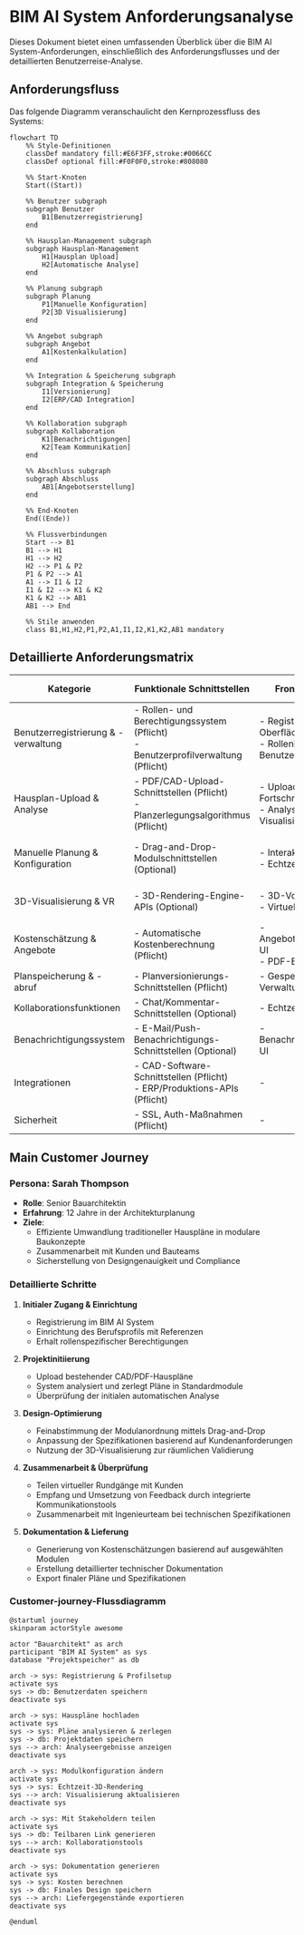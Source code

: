 # BIM AI System Anforderungsanalyse

Dieses Dokument bietet einen umfassenden Überblick über die BIM AI System-Anforderungen, einschließlich des Anforderungsflusses und der detaillierten Benutzerreise-Analyse.

## Anforderungsfluss

Das folgende Diagramm veranschaulicht den Kernprozessfluss des Systems:

```mermaid
flowchart TD
    %% Style-Definitionen
    classDef mandatory fill:#E6F3FF,stroke:#0066CC
    classDef optional fill:#F0F0F0,stroke:#808080

    %% Start-Knoten
    Start((Start))

    %% Benutzer subgraph
    subgraph Benutzer
        B1[Benutzerregistrierung]
    end

    %% Hausplan-Management subgraph
    subgraph Hausplan-Management
        H1[Hausplan Upload]
        H2[Automatische Analyse]
    end

    %% Planung subgraph
    subgraph Planung
        P1[Manuelle Konfiguration]
        P2[3D Visualisierung]
    end

    %% Angebot subgraph
    subgraph Angebot
        A1[Kostenkalkulation]
    end

    %% Integration & Speicherung subgraph
    subgraph Integration & Speicherung
        I1[Versionierung]
        I2[ERP/CAD Integration]
    end

    %% Kollaboration subgraph
    subgraph Kollaboration
        K1[Benachrichtigungen]
        K2[Team Kommunikation]
    end

    %% Abschluss subgraph
    subgraph Abschluss
        AB1[Angebotserstellung]
    end

    %% End-Knoten
    End((Ende))

    %% Flussverbindungen
    Start --> B1
    B1 --> H1
    H1 --> H2
    H2 --> P1 & P2
    P1 & P2 --> A1
    A1 --> I1 & I2
    I1 & I2 --> K1 & K2
    K1 & K2 --> AB1
    AB1 --> End

    %% Stile anwenden
    class B1,H1,H2,P1,P2,A1,I1,I2,K1,K2,AB1 mandatory
```

## Detaillierte Anforderungsmatrix

| Kategorie | Funktionale Schnittstellen | Frontend-Anforderungen | Nicht-funktionale Anforderungen |
|----------|---------------------|----------------------|---------------------------|
| Benutzerregistrierung & -verwaltung | - Rollen- und Berechtigungssystem (Pflicht)<br>- Benutzerprofilverwaltung (Pflicht) | - Registrierung/Login-Oberfläche<br>- Rollenbasierte Benutzeroberfläche | - Sicherheit: Verschlüsselung, Authentifizierung<br>- DSGVO-Konformität |
| Hausplan-Upload & Analyse | - PDF/CAD-Upload-Schnittstellen (Pflicht)<br>- Planzerlegungsalgorithmus (Pflicht) | - Upload-UI mit Fortschrittsanzeige<br>- Analyseergebnis-Visualisierung | - Optimierte Analysealgorithmen<br>- Zuverlässige Dateiverarbeitung |
| Manuelle Planung & Konfiguration | - Drag-and-Drop-Modulschnittstellen (Optional) | - Interaktive Planungsoberfläche<br>- Echtzeit-Visualisierung | - Intuitive Bedienbarkeit<br>- Skalierbarkeit für komplexe Pläne |
| 3D-Visualisierung & VR | - 3D-Rendering-Engine-APIs (Optional) | - 3D-Vorschauansicht<br>- Virtuelle Hausführungen | - Schnelle Ladezeiten<br>- Zuverlässige Datenverarbeitung |
| Kostenschätzung & Angebote | - Automatische Kostenberechnung (Pflicht) | - Angebotserstellung/Bearbeitung-UI<br>- PDF-Export | - Parallele Angebotsverarbeitung |
| Planspeicherung & -abruf | - Planversionierungs-Schnittstellen (Pflicht) | - Gespeicherte Pläne-Verwaltung UI | - Backup und Wiederherstellung |
| Kollaborationsfunktionen | - Chat/Kommentar-Schnittstellen (Optional) | - Echtzeit-Kommunikations-UI | - Minimale Ausfallzeiten |
| Benachrichtigungssystem | - E-Mail/Push-Benachrichtigungs-Schnittstellen (Optional) | - Benachrichtigungseinstellungen-UI | - Hohe Nachrichtenvolumen-Verarbeitung |
| Integrationen | - CAD-Software-Schnittstellen (Pflicht)<br>- ERP/Produktions-APIs (Pflicht) | - | - Multi-Format-Interoperabilität |
| Sicherheit | - SSL, Auth-Maßnahmen (Pflicht) | - | - DSGVO-Konformität |

## Main Customer Journey

### Persona: Sarah Thompson
- **Rolle**: Senior Bauarchitektin
- **Erfahrung**: 12 Jahre in der Architekturplanung
- **Ziele**: 
    + Effiziente Umwandlung traditioneller Hauspläne in modulare Baukonzepte
    + Zusammenarbeit mit Kunden und Bauteams
    + Sicherstellung von Designgenauigkeit und Compliance

### Detaillierte Schritte

1. **Initialer Zugang & Einrichtung**
    + Registrierung im BIM AI System
    + Einrichtung des Berufsprofils mit Referenzen
    + Erhalt rollenspezifischer Berechtigungen

2. **Projektinitiierung**
    + Upload bestehender CAD/PDF-Hauspläne
    + System analysiert und zerlegt Pläne in Standardmodule
    + Überprüfung der initialen automatischen Analyse

3. **Design-Optimierung**
    - Feinabstimmung der Modulanordnung mittels Drag-and-Drop
    + Anpassung der Spezifikationen basierend auf Kundenanforderungen
    + Nutzung der 3D-Visualisierung zur räumlichen Validierung

4. **Zusammenarbeit & Überprüfung**
    + Teilen virtueller Rundgänge mit Kunden
    + Empfang und Umsetzung von Feedback durch integrierte Kommunikationstools
    + Zusammenarbeit mit Ingenieurteam bei technischen Spezifikationen

5. **Dokumentation & Lieferung**
    + Generierung von Kostenschätzungen basierend auf ausgewählten Modulen
    + Erstellung detaillierter technischer Dokumentation
    + Export finaler Pläne und Spezifikationen

### Customer-journey-Flussdiagramm



```plantuml
@startuml journey
skinparam actorStyle awesome

actor "Bauarchitekt" as arch
participant "BIM AI System" as sys
database "Projektspeicher" as db

arch -> sys: Registrierung & Profilsetup
activate sys
sys -> db: Benutzerdaten speichern
deactivate sys

arch -> sys: Hauspläne hochladen
activate sys
sys -> sys: Pläne analysieren & zerlegen
sys -> db: Projektdaten speichern
sys --> arch: Analyseergebnisse anzeigen
deactivate sys

arch -> sys: Modulkonfiguration ändern
activate sys
sys -> sys: Echtzeit-3D-Rendering
sys --> arch: Visualisierung aktualisieren
deactivate sys

arch -> sys: Mit Stakeholdern teilen
activate sys
sys -> db: Teilbaren Link generieren
sys --> arch: Kollaborationstools
deactivate sys

arch -> sys: Dokumentation generieren
activate sys
sys -> sys: Kosten berechnen
sys -> db: Finales Design speichern
sys --> arch: Liefergegenstände exportieren
deactivate sys

@enduml
```
